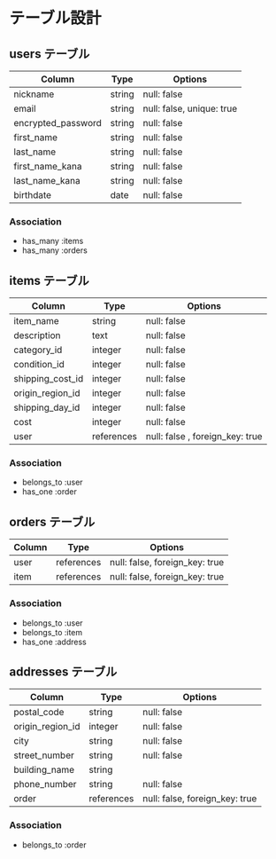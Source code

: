 # テーブル設計

## users テーブル

| Column                    | Type   | Options                  |
| ------------------------- | ------ | ------------------------ |
| nickname                  | string | null: false              |
| email                     | string | null: false, unique: true|
| encrypted_password        | string | null: false              |
| first_name                | string | null: false              |
| last_name                 | string | null: false              |
| first_name_kana           | string | null: false              |
| last_name_kana            | string | null: false              |
| birthdate                 | date   | null: false              |

### Association

- has_many :items
- has_many :orders


## items テーブル

| Column                    | Type       | Options                        |
| ------------------------- | ---------- | ------------------------------ |
| item_name                 | string     | null: false                    |  
| description               | text       | null: false                    |
| category_id               | integer    | null: false                    |
| condition_id              | integer    | null: false                    |
| shipping_cost_id          | integer    | null: false                    |
| origin_region_id          | integer    | null: false                    |
| shipping_day_id           | integer    | null: false                    |
| cost                      | integer    | null: false                    |
| user                      | references | null: false , foreign_key: true|

### Association

- belongs_to :user
- has_one :order


## orders テーブル

| Column                    | Type       | Options                       |
| ------------------------- | ---------- | ----------------------------- |
| user                      | references | null: false, foreign_key: true|
| item                      | references | null: false, foreign_key: true|

### Association

- belongs_to :user
- belongs_to :item
- has_one :address

## addresses テーブル

| Column                    | Type       | Options                       |
| ------------------------- | ---------- | ----------------------------- |
| postal_code               | string     | null: false                   |
| origin_region_id          | integer    | null: false                   |
| city                      | string     | null: false                   |
| street_number             | string     | null: false                   |
| building_name             | string     |                               |
| phone_number              | string     | null: false                   |
| order                    | references | null: false, foreign_key: true|
### Association

- belongs_to :order

